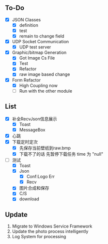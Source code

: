 ## To-Do

- [x] JSON Classes
    - [x] definition
    - [x] test
    - [x] remain to change field
- [x] UDP Socket Communication
  - [x] UDP test server
- [x] Graphic/bitmap Generation
  - [x] Got Image Cs File
  - [x] Test
  - [x] Refactor
  - [x] raw image based change
- [x] Form Refactor
  - [x] High Coupling now
  - [ ] Run with the other module

## List

- [x] 补全RecvJson信息展示
  - [x] Toast
  - [x] MessageBox
- [x] 心跳
- [x] 下载定时定次
  - [x] 先保存当前壁纸到raw.bmp
  - [x] 下载不了的话 先暂停下载任务 time 为 "null"
- [ ] 测试
  - [x] Toast
  - [x] Json
    - [x] Conf:Logo Err
    - [x] Recv
  - [x] 图片合成和保存
  - [x] C/S
  - [x] download

## Update

1. Migrate to Windows Service Framework
2. Update the photo process intelligently
3. Log System for processing